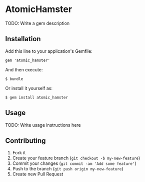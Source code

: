 # AtomicHamster

TODO: Write a gem description

## Installation

Add this line to your application's Gemfile:

    gem 'atomic_hamster'

And then execute:

    $ bundle

Or install it yourself as:

    $ gem install atomic_hamster

## Usage

TODO: Write usage instructions here

## Contributing

1. Fork it
2. Create your feature branch (`git checkout -b my-new-feature`)
3. Commit your changes (`git commit -am 'Add some feature'`)
4. Push to the branch (`git push origin my-new-feature`)
5. Create new Pull Request
